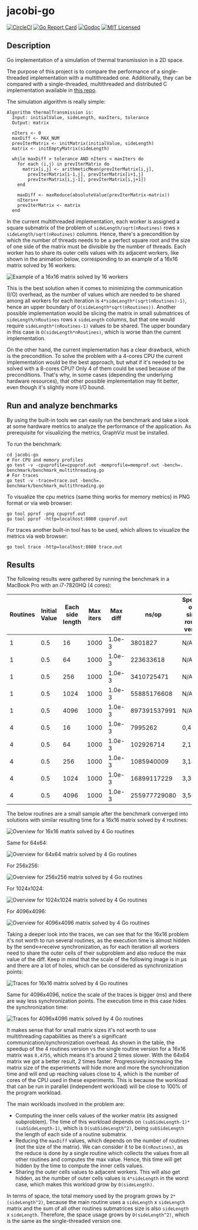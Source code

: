 # jacobi-go
[![CircleCI](https://circleci.com/gh/mcanalesmayo/jacobi-go.svg?style=svg)](https://circleci.com/gh/mcanalesmayo/jacobi-go)
[![Go Report Card](https://goreportcard.com/badge/github.com/mcanalesmayo/jacobi-go)](https://goreportcard.com/report/github.com/mcanalesmayo/jacobi-go)
[![Godoc](https://img.shields.io/badge/go-documentation-blue.svg)](https://godoc.org/github.com/mcanalesmayo/jacobi-go)
[![MIT Licensed](https://img.shields.io/badge/license-MIT-blue.svg)](https://raw.githubusercontent.com/mcanalesmayo/jacobi-go/master/LICENSE)

## Description
Go implementation of a simulation of thermal transmission in a 2D space.

The purpose of this project is to compare the performance of a single-threaded implementation with a multithreaded one. Additionally, they can be compared with a single-threaded, multithreaded and distributed C implementation available in [this repo](https://github.com/mcanalesmayo/jacobi-mpi).

The simulation algorithm is really simple:
```
Algorithm thermalTransmission is:
  Input: initialValue, sideLength, maxIters, tolerance
  Output: matrix

  nIters <- 0
  maxDiff <- MAX_NUM
  prevIterMatrix <- initMatrix(initialValue, sideLength)
  matrix <- initEmptyMatrix(sideLength)

  while maxDiff > tolerance AND nIters < maxIters do
    for each (i,j) in prevIterMatrix do
      matrix[i,j] <- arithmeticMean(prevIterMatrix[i,j],
        prevIterMatrix[i-1,j], prevIterMatrix[i+1,j]
        prevIterMatrix[i,j-1], prevIterMatrix[i,j+1])
    end

    maxDiff <- maxReduce(absoluteValue(prevIterMatrix-matrix))
    nIters++
    prevIterMatrix <- matrix
  end
```

In the current multithreaded implementation, each worker is assigned a square submatrix of the problem of `sideLength/sqrt(nRoutines)` rows x `sideLength/sqrt(nRoutines)` columns. Hence, there's a precondition by which the number of threads needs to be a perfect square root and the size of one side of the matrix must be divisible by the number of threads. Each worker has to share its outer cells values with its adjacent workers, like shown in the animation below, corresponding to an example of a 16x16 matrix solved by 16 workers:

![Example of a 16x16 matrix solved by 16 workers](doc/img/examples/workers_submatrices.gif)

This is the best solution when it comes to minimizing the communication (I/O) overhead, as the number of values which are needed to be shared among all workers for each iteration is `4*sideLength*(sqrt(nRoutines)-1)`, hence an upper boundary of `O(sideLength*sqrt(nRoutines))`. Another possible implementation would be slicing the matrix in small submatrices of `sideLength/nRoutines` rows x `sideLength` columns, but that one would require `sideLength*(nRoutines-1)` values to be shared. The upper boundary in this case is `O(sideLength*nRoutines)`, which is worse than the current implementation.

On the other hand, the current implementation has a clear drawback, which is the precondition. To solve the problem with a 4-cores CPU the current implementation would be the best approach, but what if it's needed to be solved with a 8-cores CPU? Only 4 of them could be used because of the preconditions. That's why, in some cases (depending the underlying hardware resources), that other possible implementation may fit better, even though it's slightly more I/O bound.

## Run and analyze benchmarks
By using the built-in tools we can easily run the benchmark and take a look at some hardware metrics to analyze the performance of the application. As prerequisite for visualizing the metrics, GraphViz must be installed.

To run the benchmark:
```
cd jacobi-go
# For CPU and memory profiles
go test -v -cpuprofile=cpuprof.out -memprofile=memprof.out -bench=. benchmark/benchmark_multithreading.go
# For traces
go test -v -trace=trace.out -bench=. benchmark/benchmark_multithreading.go
```

To visualize the cpu metrics (same thing works for memory metrics) in PNG format or via web browser:
```
go tool pprof -png cpuprof.out
go tool pprof -http=localhost:8080 cpuprof.out
```

For traces another built-in tool has to be used, which allows to visualize the metrics via web browser:
```
go tool trace -http=localhost:8080 trace.out
```

## Results
The following results were gathered by running the benchmark in a MacBook Pro with an i7-7820HQ (4 cores):

| Routines | Initial Value | Each side length | Max iters | Max diff | ns/op        | Speedup over single routine version |
|----------|---------------|------------------|-----------|----------|--------------|-------------------------------------|
| 1        | 0.5           | 16               | 1000      | 1.0e-3   | 3801827      | N/A                                 |
| 1        | 0.5           | 64               | 1000      | 1.0e-3   | 223633618    | N/A                                 |
| 1        | 0.5           | 256              | 1000      | 1.0e-3   | 3410725471   | N/A                                 |
| 1        | 0.5           | 1024             | 1000      | 1.0e-3   | 55885176608  | N/A                                 |
| 1        | 0.5           | 4096             | 1000      | 1.0e-3   | 897391537991 | N/A                                 |
| 4        | 0.5           | 16               | 1000      | 1.0e-3   | 7995262      | 0,4755                              |
| 4        | 0.5           | 64               | 1000      | 1.0e-3   | 102926714    | 2,1728                              |
| 4        | 0.5           | 256              | 1000      | 1.0e-3   | 1085940009   | 3,1408                              |
| 4        | 0.5           | 1024             | 1000      | 1.0e-3   | 16899117229  | 3,3070                              |
| 4        | 0.5           | 4096             | 1000      | 1.0e-3   | 255977729080 | 3,5057                              |

The below routines are a small sample after the benchmark converged into solutions with similar resulting time for a 16x16 matrix solved by 4 routines:

![Overview for 16x16 matrix solved by 4 Go routines](doc/img/traces/16_4_goroutine.png)

Same for 64x64:

![Overview for 64x64 matrix solved by 4 Go routines](doc/img/traces/64_4_goroutine.png)

For 256x256:

![Overview for 256x256 matrix solved by 4 Go routines](doc/img/traces/256_4_goroutine.png)

For 1024x1024:

![Overview for 1024x1024 matrix solved by 4 Go routines](doc/img/traces/1024_4_goroutine.png)

For 4096x4096:

![Overview for 4096x4096 matrix solved by 4 Go routines](doc/img/traces/4096_4_goroutine.png)

Taking a deeper look into the traces, we can see that for the 16x16 problem it's not worth to run several routines, as the execution time is almost hidden by the send<->receive synchronization, as for each iteration all workers need to share the outer cells of their subproblem and also reduce the max value of the diff. Keep in mind that the scale of the following image is in µs and there are a lot of holes, which can be considered as synchronization points:

![Traces for 16x16 matrix solved by 4 Go routines](doc/img/traces/16_4_traces.png)

Same for 4096x4096, notice the scale of the traces is bigger (ms) and there are way less synchronization points. The execution time in this case hides the synchronization time:

![Traces for 4096x4096 matrix solved by 4 Go routines](doc/img/traces/4096_4_traces.png)

It makes sense that for small matrix sizes it's not worth to use multithreading capabilities as there's a significant communication/synchronization overhead. As shown in the table, the speedup of the 4 routines version vs the single routine version for a 16x16 matrix was `0,4755`, which means it's around 2 times slower. With the 64x64 matrix we got a better result, 2 times faster. Progressively increasing the matrix size of the experiments will hide more and more the synchronization time and will end up reaching values close to 4, which is the number of cores of the CPU used in these experiments. This is because the workload that can be run in parallel (independent workload) will be close to 100% of the program workload.

The main workloads involved in the problem are:
* Computing the inner cells values of the worker matrix (its assigned subproblem). The time of this workload depends on `(subSideLength-1)*(subSideLength-1)`, which is `O(subSideLength^2)`, being `subSideLength` the length of each side of a routine submatrix.
* Reducing the `maxDiff` values, which depends on the number of routines (not the size of the matrix). We can consider it to be `O(nRoutines)`, as the reduce is done by a single routine which collects the values from all other routines and computes the max value. Hence, this time will get hidden by the time to compute the inner cells values.
* Sharing the outer cells values to adjacent workers. This will also get hidden, as the number of outer cells values is `4*sideLength` in the worst case, which makes this workload grow by `O(sideLength)`.

In terms of space, the total memory used by the program grows by `2*(sideLength^2)`, because the main routine uses a `sideLength` x `sideLength` matrix and the sum of all other routines submatrices size is also `sideLength` x `sideLength`. Therefore, the space usage grows by `O(sideLength^2)`, which is the same as the single-threaded version one.